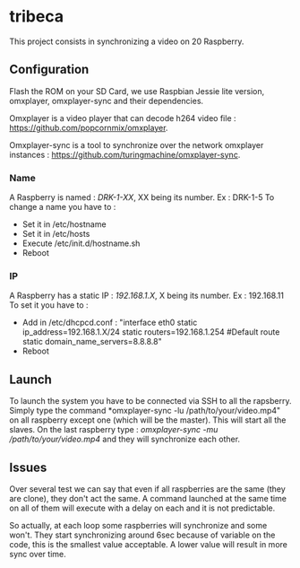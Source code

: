 # tribeca
This project consists in synchronizing a video on 20 Raspberry. 

## Configuration
Flash the ROM on your SD Card, we use Raspbian Jessie lite version, omxplayer, omxplayer-sync and their dependencies.

Omxplayer is a video player that can decode h264 video file : https://github.com/popcornmix/omxplayer.

Omxplayer-sync is a tool to synchronize over the network omxplayer instances : https://github.com/turingmachine/omxplayer-sync.

### Name
A Raspberry is named : *DRK-1-XX*, XX being its number. Ex : DRK-1-5
To change a name you have to :
 - Set it in /etc/hostname
 - Set it in /etc/hosts
 - Execute /etc/init.d/hostname.sh
 - Reboot
 
### IP
A Raspberry has a static IP : *192.168.1.X*, X being its number. Ex : 192.168.11
To set it you have to :
  - Add in /etc/dhcpcd.conf :
   "interface eth0
   static ip_address=192.168.1.X/24
   static routers=192.168.1.254 #Default route 
   static domain_name_servers=8.8.8.8"
  - Reboot

## Launch
To launch the system you have to be connected via SSH to all the rapsberry. 
Simply type the command *omxplayer-sync -lu /path/to/your/video.mp4" on all raspberry except one (which will be the master). This will start all the slaves.
On the last raspberry type : *omxplayer-sync -mu /path/to/your/video.mp4* and they will synchronize each other.

## Issues
Over several test we can say that even if all raspberries are the same (they are clone), they don't act the same. A command launched at the same time on all of them will execute with a delay on each and it is not predictable.

So actually, at each loop some raspberries will synchronize and some won't. They start synchronizing around 6sec because of variable on the code, this is the smallest value acceptable. A lower value will result in more sync over time.
